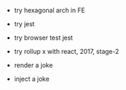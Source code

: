 - try hexagonal arch in FE
- try jest 
- try browser test jest
- try rollup
x with react, 2017, stage-2

- render a joke
- inject a joke